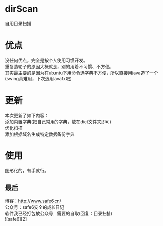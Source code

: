 # dirScan
自用目录扫描

# 优点
没任何优点，完全是按个人使用习惯开发。   
重复造轮子的原因大概就是，别的用着不习惯、不方便。   
其实最主要的是因为在ubuntu下用命令选字典不方便，所以直接用java造了一个(swing真难用，下次选用javafx吧)   


# 更新
本次更新了如下内容：  
添加内置字典(把自己常用的字典，放在dict文件夹即可)  
优化扫描  
添加根据域名生成特定数据备份字典  

# 使用
图形化的，有手就行。  


## 最后
博客：http://www.safe6.cn/      
公众号：safe6安全的成长日记            
软件我已经打包放公众号，需要的自取(回复：目录扫描)    
![safe6][2]  
